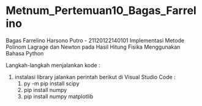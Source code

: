 # Metnum_Pertemuan10_Bagas_Farrelino
Bagas Farrelino Harsono Putro - 21120122140101
Implementasi Metode Polinom Lagrage dan Newton pada Hasil Hitung Fisika Menggunakan Bahasa Python

Langkah-langkah menjalankan kode :
1. instalasi library
   jalankan perintah berikut di Visual Studio Code :
   1. py -m pip install scipy
   2. pip install numpy
   3. pip install numpy matplotlib
